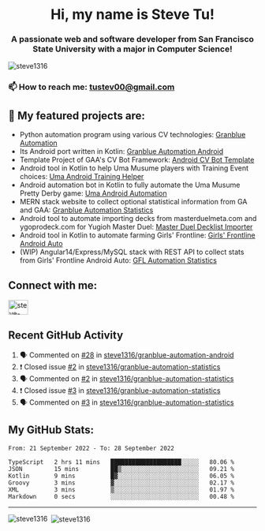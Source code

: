 <h1 align="center">Hi, my name is Steve Tu!</h1>
<h3 align="center">A passionate web and software developer from San Francisco State University with a major in Computer Science!</h3>

<p align="left"> <img src="https://komarev.com/ghpvc/?username=steve1316&label=Profile%20views&color=0e75b6&style=flat" alt="steve1316" /> </p>

### 📫 How to reach me: **tustev00@gmail.com**

## 🔭 My featured projects are:
- Python automation program using various CV technologies: [Granblue Automation](https://github.com/steve1316/granblue-automation-pyautogui)
- Its Android port written in Kotlin: [Granblue Automation Android](https://github.com/steve1316/granblue-automation-android)
- Template Project of GAA's CV Bot Framework: [Android CV Bot Template](https://github.com/steve1316/android-cv-bot-template)
- Android tool in Kotlin to help Uma Musume players with Training Event choices: [Uma Android Training Helper](https://github.com/steve1316/uma-android-training-helper)
- Android automation bot in Kotlin to fully automate the Uma Musume Pretty Derby game: [Uma Android Automation](https://github.com/steve1316/uma-android-automation)
- MERN stack website to collect optional statistical information from GA and GAA: [Granblue Automation Statistics](https://github.com/steve1316/granblue-automation-statistics)
- Android tool to automate importing decks from masterduelmeta.com and ygoprodeck.com for Yugioh Master Duel: [Master Duel Decklist Importer](https://github.com/steve1316/masterduel-android-decklist-importer)
- Android tool in Kotlin to automate farming Girls' Frontline: [Girls' Frontline Android Auto](https://github.com/steve1316/gfl-android-auto)
- (WIP) Angular14/Express/MySQL stack with REST API to collect stats from Girls' Frontline Android Auto: [GFL Automation Statistics](https://github.com/steve1316/gfl-automation-statistics)

## Connect with me:

<p align="left">
<a href="https://linkedin.com/in/steve-tu-370ba219b" target="blank"><img align="center" src="https://cdn.jsdelivr.net/npm/simple-icons@3.0.1/icons/linkedin.svg" alt="steve-tu-370ba219b" height="30" width="40" /></a>
</p>

## Recent GitHub Activity

<!--START_SECTION:activity-->
1. 🗣 Commented on [#28](https://github.com/steve1316/granblue-automation-android/issues/28) in [steve1316/granblue-automation-android](https://github.com/steve1316/granblue-automation-android)
2. ❗️ Closed issue [#2](https://github.com/steve1316/granblue-automation-statistics/issues/2) in [steve1316/granblue-automation-statistics](https://github.com/steve1316/granblue-automation-statistics)
3. 🗣 Commented on [#2](https://github.com/steve1316/granblue-automation-statistics/issues/2) in [steve1316/granblue-automation-statistics](https://github.com/steve1316/granblue-automation-statistics)
4. ❗️ Closed issue [#3](https://github.com/steve1316/granblue-automation-statistics/issues/3) in [steve1316/granblue-automation-statistics](https://github.com/steve1316/granblue-automation-statistics)
5. 🗣 Commented on [#3](https://github.com/steve1316/granblue-automation-statistics/issues/3) in [steve1316/granblue-automation-statistics](https://github.com/steve1316/granblue-automation-statistics)
<!--END_SECTION:activity-->

## My GitHub Stats:

<!--START_SECTION:waka-->

```text
From: 21 September 2022 - To: 28 September 2022

TypeScript   2 hrs 11 mins   ████████████████████░░░░░   80.06 %
JSON         15 mins         ██▒░░░░░░░░░░░░░░░░░░░░░░   09.21 %
Kotlin       9 mins          █▓░░░░░░░░░░░░░░░░░░░░░░░   06.05 %
Groovy       3 mins          ▓░░░░░░░░░░░░░░░░░░░░░░░░   02.17 %
XML          3 mins          ▒░░░░░░░░░░░░░░░░░░░░░░░░   01.97 %
Markdown     0 secs          ░░░░░░░░░░░░░░░░░░░░░░░░░   00.48 %
```

<!--END_SECTION:waka-->

---

<p><img align="left" src="https://github-readme-stats.vercel.app/api/top-langs?username=steve1316&show_icons=true&locale=en&layout=compact&theme=radical" alt="steve1316" /></p>

<p>&nbsp;<img align="center" src="https://github-readme-stats.vercel.app/api?username=steve1316&show_icons=true&locale=en&count_private=true&theme=radical" alt="steve1316" /></p>
